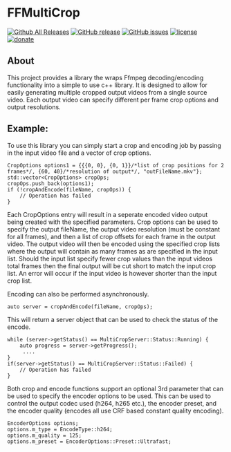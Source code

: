 FFMultiCrop
=============
[![Github All Releases](https://img.shields.io/github/downloads/Sibras/FFMultiCrop/total.svg)](https://github.com/Sibras/FFMultiCrop/releases)
[![GitHub release](https://img.shields.io/github/release/Sibras/FFMultiCrop.svg)](https://github.com/Sibras/FFMultiCrop/releases/latest)
[![GitHub issues](https://img.shields.io/github/issues/Sibras/FFMultiCrop.svg)](https://github.com/Sibras/FFMultiCrop/issues)
[![license](https://img.shields.io/github/license/Sibras/FFMultiCrop.svg)](https://github.com/Sibras/FFMultiCrop/blob/master/LICENSE)
[![donate](https://img.shields.io/badge/donate-link-brightgreen.svg)](https://shiftmediaproject.github.io/8-donate/)

## About

This project provides a library the wraps Ffmpeg decoding/encoding functionality into a simple to use c++ library.
It is designed to allow for easily generating multiple cropped output videos from a single source video.
Each output video can specify different per frame crop options and output resolutions.

## Example:
To use this library you can simply start a crop and encoding job by passing in the input video file and a vector of crop options.
~~~~
CropOptions options1 = {{{0, 0}, {0, 1}}/*list of crop positions for 2 frames*/, {60, 40}/*resolution of output*/, "outFileName.mkv"};
std::vector<CropOptions> cropOps;
cropOps.push_back(options1);
if (!cropAndEncode(fileName, cropOps)) {
    // Operation has failed
}
~~~~
Each CropOptions entry will result in a seperate encoded video output being created with the specified parameters.
Crop options can be used to specify the output fileName, the output video resolution (must be constant for all frames), and then a list of crop offsets for each frame in the output video.
The output video will then be encoded using the specified crop lists where the output will contain as many frames as are specified in the input list.
Should the input list specify fewer crop values than the input videos total frames then the final output will be cut short to match the input crop list. An error will occur if the input video is however shorter than the input crop list.

Encoding can also be performed asynchronously.
~~~~
auto server = cropAndEncode(fileName, cropOps);
~~~~
This will return a server object that can be used to check the status of the encode.
~~~~
while (server->getStatus() == MultiCropServer::Status::Running) {
    auto progress = server->getProgress();
     ....
}
if(server->getStatus() == MultiCropServer::Status::Failed) {
    // Operation has failed
}
~~~~
Both crop and encode functions support an optional 3rd parameter that can be used to specify the encoder options to be used.
This can be used to control the output codec used (h264, h265 etc.), the encoder preset, and the encoder quality (encodes all use CRF based constant quality encoding).
~~~~
EncoderOptions options;
options.m_type = EncodeType::h264;
options.m_quality = 125;
options.m_preset = EncoderOptions::Preset::Ultrafast;
~~~~